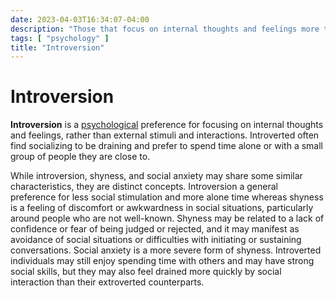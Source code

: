 ```yaml
---
date: 2023-04-03T16:34:07-04:00
description: "Those that focus on internal thoughts and feelings more than on external stimuli."
tags: [ "psychology" ]
title: "Introversion"
---
```


# Introversion

**Introversion** is a [psychological](psychology.md) preference for focusing on internal thoughts and feelings, rather than external stimuli and interactions. Introverted often find socializing to be draining and prefer to spend time alone or with a small group of people they are close to.

While introversion, shyness, and social anxiety may share some similar characteristics, they are distinct concepts. Introversion a general preference for less social stimulation and more alone time whereas shyness is a feeling of discomfort or awkwardness in social situations, particularly around people who are not well-known. Shyness may be related to a lack of confidence or fear of being judged or rejected, and it may manifest as avoidance of social situations or difficulties with initiating or sustaining conversations. Social anxiety is a more severe form of shyness. Introverted individuals may still enjoy spending time with others and may have strong social skills, but they may also feel drained more quickly by social interaction than their extroverted counterparts.
